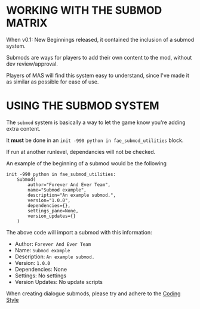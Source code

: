 # WORKING WITH THE SUBMOD MATRIX

When v0.1: New Beginnings released, it contained the inclusion of a submod system.

Submods are ways for players to add their own content to the mod, without dev review/approval.

Players of MAS will find this system easy to understand, since I've made it as similar as possible for ease of use.

# USING THE SUBMOD SYSTEM

The `submod` system is basically a way to let the game know you're adding extra content.

It **must** be done in an `init -990 python in fae_submod_utilities` block.

If run at another runlevel, dependancies will not be checked.

An example of the beginning of a submod would be the following

```renpy
init -990 python in fae_submod_utilities:
    Submod(
        author="Forever And Ever Team",
        name="Submod example",
        description="An example submod.",
        version="1.0.0",
        dependencies={},
        settings_pane=None,
        version_updates={}
    )
```


The above code will import a submod with this information:

- Author: `Forever And Ever Team`
- Name: `Submod example`
- Description: `An example submod.`
- Version: `1.0.0`
- Dependencies: None
- Settings: No settings
- Version Updates: No update scripts

When creating dialogue submods, please try and adhere to the [Coding Style](https://github.com/ForeverAndEverTeam/fae-mod/style.md)